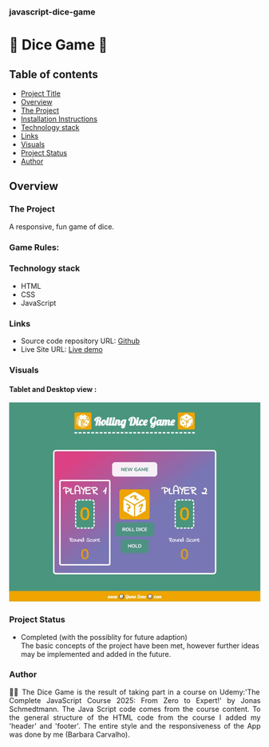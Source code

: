 ### javascript-dice-game

# 🎲 Dice Game 🎲

## Table of contents

- [Project Title](#dice-game)
- [Overview](#overview)
- [The Project](#the-project)
- [Installation Instructions](#game-rules)
- [Technology stack](#technology-stack)
- [Links](#links)
- [Visuals](#visuals)
- [Project Status](#project-status)
- [Author](#author)

## Overview

### The Project

A responsive, fun game of dice.

### Game Rules:

### Technology stack

- HTML
- CSS
- JavaScript

### Links

- Source code repository URL: [Github](https://github.com/basiacarvalho/javascript-dice-game)
- Live Site URL: [Live demo](https://basiacarvalho.github.io/javascript-dice-game/)

### Visuals

#### Tablet and Desktop view :

![Screenshot](./images/game.jpg)

### Project Status

- Completed (with the possiblity for future adaption)\
  The basic concepts of the project have been met, however further ideas may be implemented and added in the future.

### Author

<p align="justify">👩‍💻 The Dice Game is the result of taking part in a course on Udemy:'The Complete JavaScript Course 2025: From Zero to Expert!' by Jonas Schmedtmann. The Java Script code comes from the course content.
To the general structure of the HTML code from the course I added my 'header' and 'footer'. The entire style and the responsiveness of the App was done by me (Barbara Carvalho).
</p>
